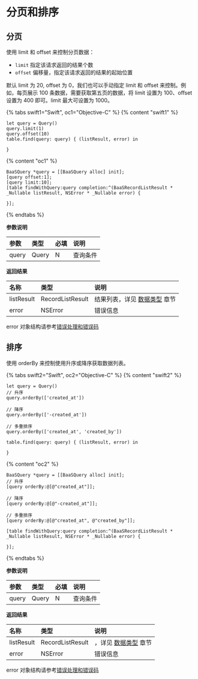 # 分页和排序

## 分页

使用 limit 和 offset 来控制分页数据：

- `limit`  指定该请求返回的结果个数
- `offset`  偏移量，指定该请求返回的结果的起始位置

默认 limit 为 20, offset 为 0，我们也可以手动指定 limit 和 offset 来控制。例如，每页展示 100 条数据，需要获取第五页的数据，将 limit 设置为 100、offset 设置为 400 即可。limit 最大可设置为 1000。

{% tabs swift1="Swift", oc1="Objective-C" %}
{% content "swift1" %}
```
let query = Query()
query.limit(1)
query.offset(10)
table.find(query: query) { (listResult, error) in
                    
}
```
{% content "oc1" %}
```
BaaSQuery *query = [[BaaSQuery alloc] init];
[query offset:1];
[query limit:10];
[table findWithQuery:query completion:^(BaaSRecordListResult * _Nullable listResult, NSError * _Nullable error) {

}];
```
{% endtabs %}

**参数说明**

|  参数  |  类型   | 必填 | 说明 |
| :----- | :---- | :-- | :-- |
| query | Query |  N  | 查询条件 |

**返回结果**
 
| 名称      | 类型           | 说明 |
| :------- | :------------  | :------ |
| listResult  | RecordListResult | 结果列表，详见 [数据类型](./data-type.md) 章节|
| error   |  NSError |  错误信息  |

error 对象结构请参考[错误处理和错误码](/ios-sdk/error-code.md)

## 排序

使用 orderBy 来控制使用升序或降序获取数据列表。

{% tabs swift2="Swift", oc2="Objective-C" %}
{% content "swift2" %}
```
let query = Query()
// 升序
query.orderBy(['created_at'])

// 降序
query.orderBy(['-created_at'])

// 多重排序
query.orderBy(['created_at', 'created_by'])

table.find(query: query) { (listResult, error) in
                    
}
```
{% content "oc2" %}
```
BaaSQuery *query = [[BaaSQuery alloc] init];
// 升序
[query orderBy:@[@"created_at"]];

// 降序
[query orderBy:@[@"-created_at"]];

// 多重排序
[query orderBy:@[@"created_at", @"created_by"]];

[table findWithQuery:query completion:^(BaaSRecordListResult * _Nullable listResult, NSError * _Nullable error) {

}];
```
{% endtabs %}

**参数说明**

|  参数  |  类型   | 必填 | 说明 |
| :----- | :---- | :-- | :-- |
| query | Query |  N  | 查询条件 |

**返回结果**
 
| 名称      | 类型           | 说明 |
| :------- | :------------  | :------ |
| listResult  | RecordListResult | ，详见 [数据类型](./data-type.md) 章节 |
| error   |  NSError |  错误信息  |

error 对象结构请参考[错误处理和错误码](/ios-sdk/error-code.md)